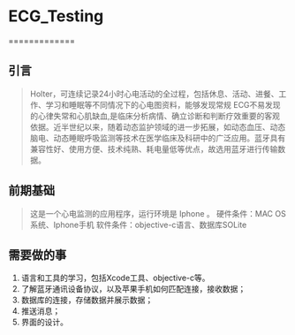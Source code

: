 # ECG_Testing
=============
## 引言
> Holter，可连续记录24小时心电活动的全过程，包括休息、活动、进餐、工作、学习和睡眠等不同情况下的心电图资料，能够发现常规 ECG不易发现的心律失常和心肌缺血,是临床分析病情、确立诊断和判断疗效重要的客观依据。近半世纪以来，随着动态监护领域的进一步拓展，如动态血压、动态脑电、动态睡眠呼吸监测等技术在医学临床及科研中的广泛应用。蓝牙具有兼容性好、使用方便、技术纯熟、耗电量低等优点，故选用蓝牙进行传输数据。
## 前期基础
> 这是一个心电监测的应用程序，运行环境是 Iphone 。
> 硬件条件：MAC OS系统、Iphone手机
> 软件条件：objective-c语言、数据库SOLite
## 需要做的事
1. 语言和工具的学习，包括Xcode工具、objective-c等。
2. 了解蓝牙通讯设备协议，以及苹果手机如何匹配连接，接收数据；
3. 数据库的连接，存储数据并展示数据；
4. 推送消息；
5. 界面的设计。
